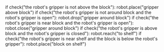 

if check("the robot's gripper is not above the block"):
    robot.place("gripper above block")
if check("the robot's gripper is not around block and the robot's gripper is open"):
    robot.drop("gripper around block")
if check("the robot's gripper is near block and the robot's gripper is open"):
    robot.close("gripper around block")
if check("the robot's gripper is above block and the robot's gripper is closed"):
    robot.reach("to shelf")
if check("the robot's gripper is near shelf and the block is below the robot's gripper"):
    robot.place("block on shelf")